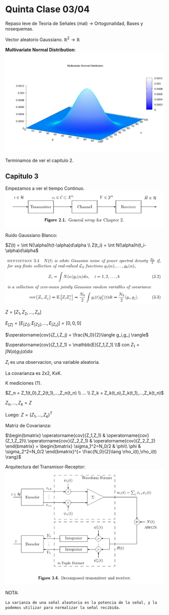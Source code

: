# Quinta Clase 03/04

Repaso leve de Teoria de Señales (mal) -> Ortogonalidad, Bases y nosequemas.

Vector aleatorio Gaussiano. $\mathbb{R}^2 \to \mathbb{R}$

**Multivariate Normal Distribution**:
![Multivariante Normal Gaussiana](image-2.png)

Terminamos de ver el capitulo 2.

## Capitulo 3

Empezamos a ver el tiempo Continuo.
![Transmisor-Receptor (continua)](image-3.png)

Ruido Gaussiano Blanco:

$Z(t) = \int N(\alpha)h(t-\alpha)d\alpha \\ Z(t_i) = \int N(\alpha)h(t_i-\alpha)d\alpha$

![alt text](image-4.png)

$Z = [Z_1,Z_2,...,Z_n]$

$E_{[Z]}=[E_{[Z_1]},E_{[Z_2]},...,E_{[Z_n]}] = [0,0,0]$

$\operatorname{cov}(Z_i,Z_j) = \frac{N_0}{2}\langle g_i,g_j \rangle$

$\operatorname{cov}(Z_1,Z_1) = \mathbb{E}[Z_1,Z_1] \\$ con $Z_1 = \int N(\alpha)g_1(\alpha)d\alpha$

$Z_i$ es una observacion, una variable aleatoria.

La covarianza es 2x2, KxK.

K mediciones (?).

$Z_n = Z_1(t_0),Z_2(t_1),...,Z_n(t_n) \\ ... \\ Z_k = Z_k(t_o),Z_k(t_1),...,Z_k(t_n)$

$Z_n,...,Z_k = Z$

Luego: $Z = (Z_1,...,Z_k)^T$

Matriz de Covarianza:

$\begin{bmatrix}
    \operatorname{cov}(Z_1,Z_1) & \operatorname{cov}(Z_1,Z_2)\\
    \operatorname{cov}(Z_2,Z_1) & \operatorname{cov}(Z_2,Z_2)
\end{bmatrix} = \begin{bmatrix}
    \sigma_1^2=N_0/2 & \phi\\
    \phi & \sigma_2^2=N_0/2
\end{bmatrix}^{= \frac{N_0}{2}\lang \rho_i(t),\rho_i(t) \rang}$

Arquitectura del Transmisor-Receptor:
![alt text](image-5.png)

NOTA:

    La varianza de una señal aleatoria es la potencia de la señal, y la podemos utilizar para normalizar la señal recibida.

